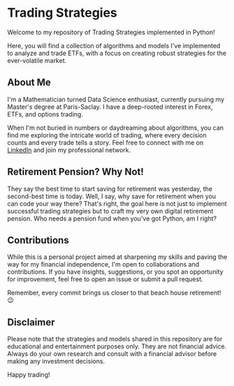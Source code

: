 # Trading Strategies

Welcome to my repository of Trading Strategies implemented in Python! 

Here, you will find a collection of algorithms and models I've implemented to analyze and trade ETFs, with a focus on creating robust strategies for the ever-volatile market.

## About Me

I'm a Mathematician turned Data Science enthusiast, currently pursuing my Master's degree at Paris-Saclay. I have a deep-rooted interest in Forex, ETFs, and options trading.

When I'm not buried in numbers or daydreaming about algorithms, you can find me exploring the intricate world of trading, where every decision counts and every trade tells a story. 
Feel free to connect with me on [LinkedIn](https://www.linkedin.com/in/pablo-moll%C3%A1-ch%C3%A1rlez/) and join my professional network.

## Retirement Pension? Why Not!

They say the best time to start saving for retirement was yesterday, the second-best time is today. 
Well, I say, why save for retirement when you can code your way there? That's right, the goal here is not just to implement successful trading strategies but to craft my very own digital retirement pension.
Who needs a pension fund when you've got Python, am I right?

## Contributions

While this is a personal project aimed at sharpening my skills and paving the way for my financial independence, I'm open to collaborations and contributions.
If you have insights, suggestions, or you spot an opportunity for improvement, feel free to open an issue or submit a pull request.

Remember, every commit brings us closer to that beach house retirement! 😉

## Disclaimer

Please note that the strategies and models shared in this repository are for educational and entertainment purposes only. 
They are not financial advice. Always do your own research and consult with a financial advisor before making any investment decisions.

Happy trading!
